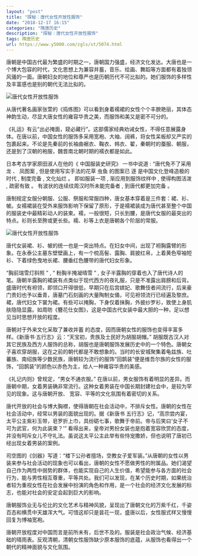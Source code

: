 ```yaml
---
layout: "post"
title: "探秘：唐代女性开放性服饰"
date: "2018-12-17 16:15"
categories: "隋唐历史"
description: "探秘：唐代女性开放性服饰"
tags: 隋唐历史
url: https://www.y5000.com/zgls/st/5074.html
---
```






唐朝是中国古代最为繁盛的时期之一，唐朝国力强盛，经济文化发达。大唐也是一个博大包容的时代，文化思想上为兼容并蓄，音乐、绘画、舞蹈等方面都有着独领风骚的一面。唐朝妇女的地位和尊严也是历朝历代不可比拟的。她们服饰的多样性及丰富感也是别的朝代无法比拟的。

![唐代女性开放性服饰](/uploads/allimg/161111/6-1611111H30AX.JPG)

从唐代著名画家张萱的《捣练图》可以看到身着襦裙的女性个个丰腴艳丽，其体态神韵生动，尽显大唐女性的雍容华贵之美，而服饰和美又是密不可分的。

《礼运》有云“出必掩面，窥必藏行”。这部儒家经典劝诫女性，不得任意展露身体。在唐以前，中国女性的服饰多采用宽袍、大袖、阔裤，将女性呆板却又严实的包裹起来。不论是先秦前的长袖曲裾衣、鞠衣、帏衣、翟，秦朝时的蚕服、朝服，还是到了汉朝的袍服，魏晋南北朝时期的襦衣都是如此。

日本考古学家原田淑人在他的《 中国服装史研究》 一书中说道 : “唐代免不了采用龙 、 凤图案 , 但是使用写实手法的花草 虫鱼 的图案已 逐
是中国文化登峰造极的时代 , 制度完备 , 文化灿烂 。 即如服装一项 , 渐应用到服饰纹样中 , 使得构图活泼 , 疏密有致 。
有波状的连续纹周汉时所未能完备者 , 到唐代都更加完备 。

唐制规定女服分朝服、公服、祭服和常服四种，唐女基本穿着是三件套：裙、衫、帔。女襦裙装在受外来服饰影响下保留了原形，于是襦裙装成为唐代甚至整个中国的服装史中最精彩动人的装束。襦，一般很短，只长到腰，是唐代女服的最突出的特点。衫则长至胯或更长些。襦、衫等上衣是唐朝各个阶层的常服。

![唐代女性开放性服饰](/uploads/allimg/161111/6-1611111H3219C.JPG)

唐代女装裙、衫、帔的统一也是一突出特点。在妇女中间，出现了袒胸露臂的形象。在永泰公主墓东壁壁画上，有一个梳高髻、露胸、肩披红帛，上着黄色窄袖短衫、下着绿色曳地长裙、腰垂红色腰带的唐代妇女形象。

“胸前瑞雪灯斜照 ” , “ 粉胸半掩凝晴雪 ” ,
女子半露胸的穿着也入了唐代诗人的笔。唐朝半露胸的裙装有点类似于现代西方的夜礼服，只是不准露出肩膀和后背。盛唐时代有袒领，即领口开得很低，早期只在后宫嫔妃、歌舞伎者间流行，后来豪门贵妇也予以垂青，唐墓门石刻画的大量陶制女俑，可见袒领流行已经遍及黎庶。裙，唐代妇女下裳为裙。有些可以掩胸，下身仅着抹胸，外披纱罗衫，致使上身肌肤隐隐显露。如周昉《簪花仕女图》，这是中国古代女装中最大胆的一种，足以想见当时思想开放的程度。

唐朝对于外来文化采取了兼收并蓄 的态度，因而唐朝女性的服饰也变得丰富多样。《新唐书·五行志》云：“天宝初，贵族及士民好为胡服胡帽。”
胡服既古汉人对其它民族及西方人服饰的总称，胡服也是唐朝服饰发展历史中的一个特色。唐朝女子喜欢穿胡服，这在之前的朝代都是不敢想象的。当时的长安城聚集着龟兹族、吐蕃族、南绍族等少数民族，唐朝较为流行的服饰“回鹊装”便是维吾尔族的女性的服饰，“回鹊装”的颜色以赤色为主，给人一种雍容华贵的美感。

《礼记内则》曾规定，“男女不通衣服。”
在唐以前，男女服饰有着明显的差异。而唐朝中期，女着男装确非常流行。这种女着男装在中国长期封建社会中，是较为罕见的现象。这与唐朝开放、
宽容、平等的文化氛围有着密切的关系。

唐代开放的社会与博大胸襟，使得唐朝在社会活动中，不排斥女性。唐朝的女性在社会活动中，经常以男装的面貌出现的。据《新唐书
五行志》记，“高宗尝内宴，太平公主紫衫玉带，皂罗折上巾，具纷砺七事，歌舞于帝前。帝与后笑曰‘女子不可为武官，何为此装束？’”
看得出来，皇帝对男扮女装也是抱着宽容欣赏的态度，并没有呵斥女儿不守礼法。虽说这太平公主此举有些恃宠撒娇，但也说明了唐初已经出现女着男装的案例。

司空图的《剑器》写道：“楼下公孙者擅场，空教女子爱军装。”从唐朝的女性以男装来参与社会活动的现象也可以看出，唐朝的女性不愿做男性的附属品。她们渴望自己作为两性中弱势的群体，也能实现自己的人生价值，希望能参与各方面的社会行为，能与男性相互尊重，平等共处。我们可以发现，在某个历史时期，如果统治者较为重视女性在社会发展中扮演的角色和作用，是一个社会的经济文化发展的标志，也能对社会的安定会起到巨大的影响。

唐朝服饰业无与伦比的文化艺术与精神风貌，呈现出了唐朝文化的万紫千红，千姿百态和横贯中天雄浑大气。可惜这却只是昙花一现，盛唐以后，女性服式样又慢慢回复为博袖宽袍。

唐朝开放程度对中国而言是前所未有，后世不及的。服装是社会政治气候、经济基础的晴雨表。反观清朝，清朝女性服饰缺少原本服饰的底蕴，从服饰也看得出一个朝代的精神面貌与文化氛围。
